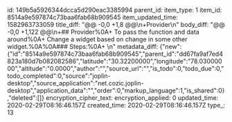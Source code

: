 id: 149b5a5926344dcca5d290eac3385994
parent_id: 
item_type: 1
item_id: 8514a9e597874c73baa6fab68b909545
item_updated_time: 1582963733059
title_diff: "@@ -0,0 +1,8 @@\n+Provider\n"
body_diff: "@@ -0,0 +1,122 @@\n+## Provider%0A+ To pass the function and data around%0A+ Change a widget based on change in some other widget.%0A%0A### Steps:%0A+  \n"
metadata_diff: {"new":{"id":"8514a9e597874c73baa6fab68b909545","parent_id":"dd67fa9af7ed4823a180d7b082082586","latitude":"30.32200000","longitude":"78.03000000","altitude":"0.0000","author":"","source_url":"","is_todo":0,"todo_due":0,"todo_completed":0,"source":"joplin-desktop","source_application":"net.cozic.joplin-desktop","application_data":"","order":0,"markup_language":1,"is_shared":0},"deleted":[]}
encryption_cipher_text: 
encryption_applied: 0
updated_time: 2020-02-29T08:16:46.157Z
created_time: 2020-02-29T08:16:46.157Z
type_: 13